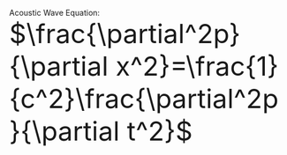 Acoustic Wave Equation:
<font size="10"> $\frac{\partial^2p}{\partial x^2}=\frac{1}{c^2}\frac{\partial^2p}{\partial t^2}$ 
</font>
